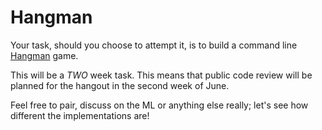 # Hangman

Your task, should you choose to attempt it, is to build a command line [Hangman](http://en.wikipedia.org/wiki/Hangman_%28game%29) game.

This will be a *TWO* week task. This means that public code review will be planned for the hangout in the second week of June.

Feel free to pair, discuss on the ML or anything else really; let's see how different the implementations are!
